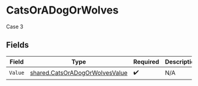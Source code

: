 # CatsOrADogOrWolves

Case 3


## Fields

| Field                                                                                   | Type                                                                                    | Required                                                                                | Description                                                                             |
| --------------------------------------------------------------------------------------- | --------------------------------------------------------------------------------------- | --------------------------------------------------------------------------------------- | --------------------------------------------------------------------------------------- |
| `Value`                                                                                 | [shared.CatsOrADogOrWolvesValue](../../../pkg/models/shared/catsoradogorwolvesvalue.md) | :heavy_check_mark:                                                                      | N/A                                                                                     |